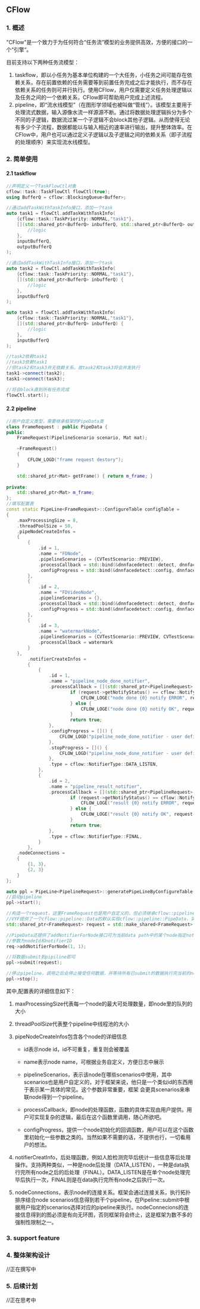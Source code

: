 ## CFlow

### 1. 概述

"CFlow"是一个致力于为任何符合“任务流”模型的业务提供高效，方便的接口的一个“引擎“。

目前支持以下两种任务流模型：

1. taskflow，即以小任务为基本单位构建的一个大任务，小任务之间可能存在依赖关系，存在前置依赖的任务需要等到前置任务完成之后才能执行，而不存在依赖关系的任务则可并行执行。使用CFlow，用户仅需要定义任务处理逻辑以及任务之间的一个依赖关系，CFlow即可帮助用户完成上述流程。
2. pipeline，即“流水线模型”（在图形学领域也被叫做“管线”）。该模型主要用于处理流式数据，输入源像水流一样源源不断。通过将数据处理逻辑拆分为多个不同的子逻辑，数据流过某一个子逻辑不会block其他子逻辑。从而使得无论有多少个子流程，数据都能以与输入相近的速率进行输出，提升整体效率。在CFlow中，用户也可以通过定义子逻辑以及子逻辑之间的依赖关系（即子流程的处理顺序）来实现流水线模型。

### 2. 简单使用

#### 2.1 taskflow

```c++
//声明定义一个TaskFlowCtl对象
cflow::task::TaskFlowCtl flowCtl(true);
using BufferQ = cflow::BlockingQueue<Buffer>;

//通过addTaskWithTaskInfo接口，添加一个task
auto task1 = flowCtl.addTaskWithTaskInfo(
    {cflow::task::TaskPriority::NORMAL,"task1"}, 
    [](std::shared_ptr<BufferQ> inbufferQ, std::shared_ptr<BufferQ> outBufferQ) {
		//logic
    },
    inputBufferQ,
    outputBufferQ
);

//通过addTaskWithTaskInfo接口，添加一个task
auto task2 = flowCtl.addTaskWithTaskInfo(
    {cflow::task::TaskPriority::NORMAL,"task1"}, 
    [](std::shared_ptr<BufferQ> inbufferQ) {
		//logic
    },
    inputBufferQ
);

auto task3 = flowCtl.addTaskWithTaskInfo(
    {cflow::task::TaskPriority::NORMAL,"task1"}, 
    [](std::shared_ptr<BufferQ> inbufferQ) {
		//logic
    },
    inputBufferQ
);

//task2依赖task1
//task3依赖task1
//但task2和task3并无依赖关系，故task2和task3将会并发执行
task1->connect(task2);
task1->connect(task3);

//将会block直到所有任务完成
flowCtl.start();
```

#### 2.2 pipeline

```c++
//用户自定义类型，需要继承框架的PipeData类
class FrameRequest : public PipeData {
public:
	FrameRequest(PipelineScenario scenario, Mat mat);

	~FrameRequest()
	{
		CFLOW_LOGD("frame request destory");
	}

	std::shared_ptr<Mat> getFrame() { return m_frame; }
	
private:
	std::shared_ptr<Mat> m_frame;
};
//填写配置表
const static PipeLine<FrameRequest>::ConfigureTable configTable = 
{
    .maxProcessingSize = 8,
    .threadPoolSize = 50,
    .pipeNodeCreateInfos = 
    {
        {
            .id = 1,
            .name = "FDNode",
            .pipelineScenarios = {CVTestScenario::PREVIEW},
            .processCallback = std::bind(&dnnfacedetect::detect, dnnfacedetect::getInstance(), std::placeholders::_1),
            .configProgress = std::bind(&dnnfacedetect::config, dnnfacedetect::getInstance())
        },
        {
            .id = 2,
            .name = "FDVideoNode",
            .pipelineScenarios = {},
            .processCallback = std::bind(&dnnfacedetect::detect, dnnfacedetect::getInstance(), std::placeholders::_1),
            .configProgress = std::bind(&dnnfacedetect::config, dnnfacedetect::getInstance())
        },
        {
            .id = 3,
            .name = "watermarkNode",
            .pipelineScenarios = {CVTestScenario::PREVIEW, CVTestScenario::VIDEO},
            .processCallback = watermark
        }
    },
        .notifierCreateInfos = 
        {
            {
                .id = 1,
                .name = "pipeline_node_done_notifier",
                .processCallback = [](std::shared_ptr<PipelineRequest> request) {
                        if (request->getNotifyStatus() == cflow::NotifyStatus::ERROR) {
                            CFLOW_LOGE("node done {0} notify ERROR", request->ID());
                        } else {
                            CFLOW_LOGE("node done {0} notify OK", request->ID());
                        }
                        return true;
                },
                .configProgress = []() {
                    CFLOW_LOGD("pipeline_node_done_notifier - user define config");  
                },
                .stopProgress = []() {
                    CFLOW_LOGD("pipeline_node_done_notifier - user define stop");
                },
                .type = cflow::NotifierType::DATA_LISTEN,
            },
            {
                .id = 2,
                .name = "pipeline_result_notifier",
                .processCallback = [](std::shared_ptr<PipelineRequest> request) {
                        if (request->getNotifyStatus() == cflow::NotifyStatus::ERROR) {
                            CFLOW_LOGE("result {0} notify ERROR", request->ID());
                        } else {
                            CFLOW_LOGE("result {0} notify OK", request->ID());
                        }
                        return true;
                },
                .type = cflow::NotifierType::FINAL,
            }
        },
    .nodeConnections = 
    {
        {1, 3},
        {2, 3}
    }
};

auto ppl = PipeLine<PipelineRequest>::generatePipeLineByConfigureTable(table);
//启动pipeline
ppl->start();

//构造一个request，这里FrameRequest也是用户自定义的，但必须继承cflow::pipeline::Data
//VYF提供了一个cflow::pipeline::Data的默认实现cflow::pipeline::PipeData，实现了构建依赖等必须的接口，用户可选择继承cflow::pipeline::Data之后加上自己的逻辑即可，也可以直接继承cflow::pipeline::Data，但必须实现cflow::pipeline::Data的接口
std::shared_ptr<FrameRequest> request = std::make_shared<FrameRequest>(curScenario, frame);

//PipeData还提供了addNotifierForNode接口可为当前data path中的某个node指定notifier
//参数为nodeId和notifierID
req->addNotifierForNode(1, 1);

//将数据submit到pipiline即可
ppl->submit(request);

//停止pipeline，调用之后会停止接受任何数据，并等待所有已submit的数据执行完当前的node，如果整个流程没有完成，则会notifi error，如果某个node block，整个程序将也会被block
ppl->stop();
```

其中,配置表的详细信息如下：

1. maxProcessingSize代表每一个node的最大可处理数量，即node里的队列的大小

2. threadPoolSize代表整个pipeline中线程池的大小

3. pipeNodeCreateInfos包含各个node的详细信息
   
   - id表示node id，id不可重复，重复则会被覆盖
   
   - name表示node name，可根据业务自定义，方便日志中展示
   
   - pipelineScenarios，表示该node在哪些scenarios中使用，其中scenarios也是用户自定义的，对于框架来说，他只是一个类似id的东西用于表示某一具体的常见。这个参数非常重要，框架 会更具scenarios来串联node得到一个pipeline。
   
   - processCallback，即node的处理函数，函数的具体实现由用户提供。用户可实现复杂的逻辑，最后在这个函数里调用，随心所欲吧。
   
   - configProgress，提供一个node初始化的回调函数，用户可以在这个函数里初始化一些参数之类的。当然如果不需要的话，不提供也行，一切看用户的想法。

4. notifierCreatInfo，后处理函数，例如人脸检测完毕后统计一些信息等后处理操作。支持两种类似，一种是node后处理（DATA_LISTEN），一种是data执行完所有node之后的后处理（FINAL）。DATA_LISTEN是在单个node处理完毕后执行一次，FINAL则是在data执行完所有node之后执行一次。

5. nodeConnections，表示node的连接关系。框架会通过连接关系，执行拓扑排序结合node scenarios信息得到若干个pipeline，在Pipeline::submit中根据用户指定的scenarios选择对应的pipeline来执行。nodeConnecions的连接信息得到的图必须是有向无环图，否则框架将会终止，这是框架为数不多的强制性限制之一。

### 3. support feature


### 4. 整体架构设计

//正在撰写中

### 5. 后续计划

//正在思考中